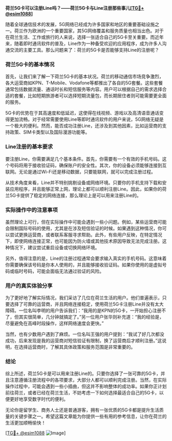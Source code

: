 **荷兰5G卡可以注册Line吗？——荷兰5G卡与Line注册那些事儿[[TG💪+ @esim1088](https://t.me/s/esim1088)]**

随着全球通信技术的发展，5G网络已经成为许多国家和地区的重要基础设施之一。荷兰作为欧洲的一个重要国家，其5G网络覆盖和服务质量也相当出色。对于在荷兰生活、工作或旅行的人来说，选择一张适合自己的5G卡至关重要。而近年来，随着即时通讯软件的普及，Line作为一种备受欢迎的应用程序，成为许多人沟通交流的主要工具。那么问题来了：荷兰的5G卡是否能够支持Line的注册呢？

### 荷兰5G卡的基本情况

首先，让我们来了解一下荷兰5G卡的基本状况。荷兰的移动通信市场竞争激烈，各大运营商如KPN、T-Mobile、Vodafone等都推出了各自的5G套餐。这些套餐通常包括数据流量、通话时长和短信服务等内容。用户可以根据自己的需求选择合适的套餐，比如短期旅游者可以选择短期流量包，而长期居住者则可能需要更全面的服务。

5G卡的优势在于其高速度和低延迟，这使得在线视频、游戏以及高清语音通话变得更加流畅。对于经常需要使用Line等即时通讯软件的用户来说，5G网络无疑是一个极大的便利。然而，能否成功注册Line，还涉及到其他因素，比如运营商的支持政策、SIM卡类型以及国际漫游功能等。

### Line注册的基本要求

要注册Line，你需要满足几个基本条件。首先，你需要有一个有效的手机号码。这个号码将用于接收验证码，确保账户的安全性。其次，你的设备必须能够连接到互联网。无论是通过Wi-Fi还是移动数据，只要能联网，就可以完成注册过程。

从技术角度来看，Line并不特别挑剔设备或网络环境。只要你的手机支持下载和安装应用程序，并且能够正常上网，理论上都可以顺利注册Line。因此，如果你的荷兰5G卡提供了稳定的网络连接，那么理论上是可以用来注册Line的。

### 实际操作中的注意事项

虽然理论上可行，但在实际操作中可能会遇到一些小问题。例如，某些运营商可能会限制国际号码的使用，尤其是在涉及短信验证的时候。如果遇到这种情况，你可以尝试更换运营商，或者联系客服寻求帮助。此外，有些用户反映，在特定情况下，即使网络连接正常，也可能因为防火墙或其他技术原因导致无法完成注册。这种情况下，建议尝试重启设备或切换网络环境。

另外，值得注意的是，Line的注册过程通常会要求输入真实的手机号码。这意味着你需要确保该号码是你本人使用的，并且能够接收验证码。如果你使用的是虚拟号码或临时号码，可能会面临无法通过验证的风险。

### 用户的真实体验分享

为了更好地了解实际情况，我们采访了几位在荷兰生活的用户。他们普遍表示，只要选择了可靠的运营商，并且网络连接稳定，使用荷兰5G卡注册Line并没有太大障碍。一位名叫李明的用户告诉我们：“我用的是KPN的5G卡，一开始担心注册不了，但其实很简单，几分钟就搞定了。”另一位用户张华则补充道：“我的经验是，尽量避免在高峰时段操作，这样网络速度会更快。”

当然，也有少数用户遇到了麻烦。一位名叫王强的用户提到：“我试了好几次都没成功，后来发现是我的运营商对短信验证有限制，换了运营商后才顺利注册。”这说明，在选择运营商时，了解其具体政策和服务范围是非常重要的。

### 结论

综上所述，荷兰5G卡是可以用来注册Line的。只要你选择了一张可靠的5G卡，并且注意遵循注册流程中的各项要求，大部分人都可以顺利完成注册。当然，在实际操作过程中，可能会遇到一些小插曲，但这并不影响整体的成功率。如果你正计划前往荷兰，或者已经在荷兰生活，不妨考虑一下如何选择最适合自己的5G卡，以便更好地享受数字时代的便利。

无论你是留学生、商务人士还是普通游客，拥有一张优质的5G卡都是提升生活质量的关键步骤之一。希望这篇文章能为你提供一些有用的参考信息，让你在荷兰的生活更加顺畅愉快！

[[TG💪+ @esim1088](https://t.me/s/esim1088) ![Image](https://i.postimg.cc/4NQfJmqS/Snipaste-2025-05-13-00-14-12.png)]